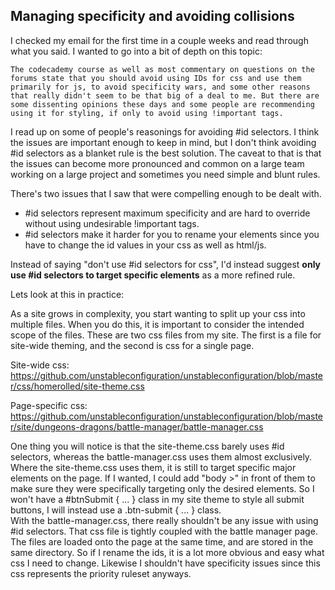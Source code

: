 ## Managing specificity and avoiding collisions
I checked my email for the first time in a couple weeks and read through what you said. I wanted to go into a bit of depth on this topic: 

```
The codecademy course as well as most commentary on questions on the forums state that you should avoid using IDs for css and use them primarily for js, to avoid specificity wars, and some other reasons that really didn't seem to be that big of a deal to me. But there are some dissenting opinions these days and some people are recommending using it for styling, if only to avoid using !important tags. 
```

I read up on some of people's reasonings for avoiding #id selectors. I think the issues are important enough to keep in mind, but I don't think avoiding #id selectors as a blanket rule is the best solution. The caveat to that is that the issues can become more pronounced and common on a large team working on a large project and sometimes you need simple and blunt rules.  

There's two issues that I saw that were compelling enough to be dealt with. 
* #id selectors represent maximum specificity and are hard to override without using undesirable !important tags. 
* #id selectors make it harder for you to rename your elements since you have to change the id values in your css as well as html/js. 

Instead of saying "don't use #id selectors for css", I'd instead suggest **only use #id selectors to target specific elements** as a more refined rule. 

Lets look at this in practice: 

As a site grows in complexity, you start wanting to split up your css into multiple files. When you do this, it is important to consider the intended scope of the files. These are two css files from my site. The first is a file for site-wide theming, and the second is css for a single page. 

Site-wide css:
https://github.com/unstableconfiguration/unstableconfiguration/blob/master/css/homerolled/site-theme.css

Page-specific css: 
https://github.com/unstableconfiguration/unstableconfiguration/blob/master/site/dungeons-dragons/battle-manager/battle-manager.css

One thing you will notice is that the site-theme.css barely uses #id selectors, whereas the battle-manager.css uses them almost exclusively. Where the site-theme.css uses them, it is still to target specific major elements on the page. If I wanted, I could add "body >" in front of them to make sure they were specifically targeting only the desired elements. So I won't have a #btnSubmit { ... } class in my site theme to style all submit buttons, I will instead use a .btn-submit { ... } class.  
With the battle-manager.css, there really shouldn't be any issue with using #id selectors. That css file is tightly coupled with the battle manager page. The files are loaded onto the page at the same time, and are stored in the same directory. So if I rename the ids, it is a lot more obvious and easy what css I need to change. Likewise I shouldn't have specificity issues since this css represents the priority ruleset anyways.